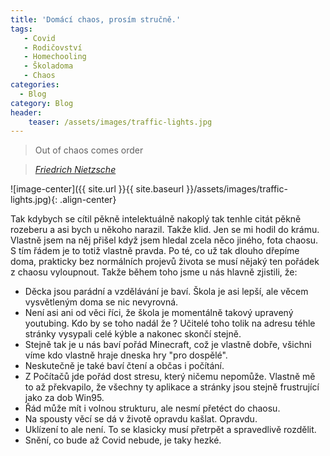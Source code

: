 ```yaml
---
title: 'Domácí chaos, prosím stručně.'
tags:
   - Covid
   - Rodičovství
   - Homechooling
   - Školadoma
   - Chaos 
categories:
  - Blog
category: Blog
header:
    teaser: /assets/images/traffic-lights.jpg
---
```


> Out of chaos comes order

> <cite><a href="https://www.goodreads.com/author/quotes/1938.Friedrich_Nietzsche">Friedrich Nietzsche</a></cite>

![image-center]({{ site.url }}{{ site.baseurl }}/assets/images/traffic-lights.jpg){: .align-center}

Tak kdybych se cítil pěkně intelektuálně nakoplý tak tenhle citát pěkně rozeberu a asi bych u někoho narazil.
Takže klid. Jen se mi hodil do krámu. Vlastně jsem na něj přišel když jsem hledal zcela něco jiného, fota chaosu.
S tím řádem je to totiž vlastně pravda. Po té, co už tak dlouho dřepíme doma, prakticky bez normálních projevů života se musí nějaký ten pořádek z chaosu vyloupnout.
Takže během toho jsme u nás hlavně zjistili, že:

* Děcka jsou parádní a vzdělávání je baví. Škola je asi lepší, ale věcem vysvětleným doma se nic nevyrovná.
* Není asi ani od věci říci, že škola je momentálně takový upravený youtubing. Kdo by se toho nadál že ? Učitelé toho tolik na adresu téhle stránky vysypali celé kýble a nakonec skončí stejně. 
* Stejně tak je u nás baví pořád Minecraft, což je vlastně dobře, všichni víme kdo vlastně hraje dneska hry "pro dospělé".
* Neskutečně je také baví čtení a občas i počítání.
* Z Počítačů jde pořád dost stresu, který ničemu nepomůže. Vlastně mě to až překvapilo, že všechny ty aplikace a stránky jsou stejně frustrující jako za dob Win95.
* Řád může mít i volnou strukturu, ale nesmí přetéct do chaosu.
* Na spousty věcí se dá v životě opravdu kašlat. Opravdu.
* Uklízení to ale není. To se klasicky musí přetrpět a spravedlivě rozdělit.
* Snění, co bude až Covid nebude, je taky hezké.